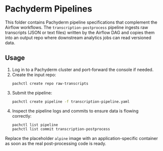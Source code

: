 # Pachyderm Pipelines

This folder contains Pachyderm pipeline specifications that complement the
Airflow workflows. The `transcription-postprocess` pipeline ingests raw
transcripts (JSON or text files) written by the Airflow DAG and copies them into
an output repo where downstream analytics jobs can read versioned data.

## Usage

1. Log in to a Pachyderm cluster and port-forward the console if needed.
2. Create the input repo:
   ```bash
   pachctl create repo raw-transcripts
   ```
3. Submit the pipeline:
   ```bash
   pachctl create pipeline -f transcription-pipeline.yaml
   ```
4. Inspect the pipeline logs and commits to ensure data is flowing correctly:
   ```bash
   pachctl list pipeline
   pachctl list commit transcription-postprocess
   ```

Replace the placeholder `alpine` image with an application-specific container as
soon as the real post-processing code is ready.
